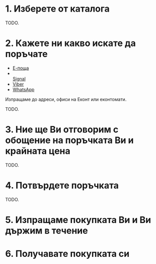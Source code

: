 <head>
    <meta charset="UTF-8">
    <meta name="viewport" content="width=device-width, initial-scale=1.0">
    <title>My Web Page</title>
    <!-- Add Font Awesome CDN link -->
    <link rel="stylesheet" href="https://cdnjs.cloudflare.com/ajax/libs/font-awesome/6.0.0-beta3/css/all.min.css">
</head>

# 1. Изберете от каталога

TODO.

# 2. Кажете ни какво искате да поръчате

<ul>
    <li><a href="">Е-поща</a></li>
    <li><a href=""><i class="fas signal-messenger"></i><br/>Signal</a></li>
    <li><a href="">Viber</a></li>
    <li><a href="">WhatsApp</a></li>
</ul>

Изпращаме до адреси, офиси на Еконт или еконтомати.

TODO.

# 3. Ние ще Ви отговорим с обощение на поръчката Ви и крайната цена

TODO.

# 4. Потвърдете поръчката

TODO.

# 5. Изпращаме покупката Ви и Ви държим в течение

# 6. Получавате покупката си

